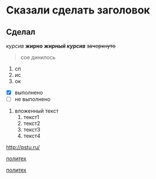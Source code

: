 # Сказали сделать заголовок
## Сделал
*курсив*
**жирно**
***жирный курсив***
~~зачеркнуто~~
> сое
> динилось
1. сп
2. ис
3. ок
- [x] выполнено
- [ ] не выполнено
1. вложенный текст
    1. текст1
    2. текст2
    3. текст3
    4. текст4

<http://pstu.ru/>

[политех](http://pstu.ru/)

[политех](http://pstu.ru/ "сайт ПНИПУ")
